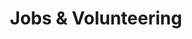 ---
title: Jobs & Volunteering
layout: page
hidden: false
description: |
  Our people are really important to us. Ask our community what makes St George’s unique and the people who work for us come up again and again.
tabs:
- title: 'Jobs'
  content: |-
    With 61 staff, we’re one of the biggest employers in Wakefield.

    Current job vacancies, including details about how to apply, are listed below.
  childname: jobs
- title: 'Volunteering'
  content: |-
    Volunteering with us can take many forms, and you don’t need loads of spare time to do it.

    Helping other people is hugely satisfying. Seeing how giving your time benefits others, helps you develop self-confidence and build connections with those around you.

    Current volunteering opportunities are listed below, however if you don’t see something that’s right for you but you’re interested in helping out, get in touch.
  childname: volunteering
---  